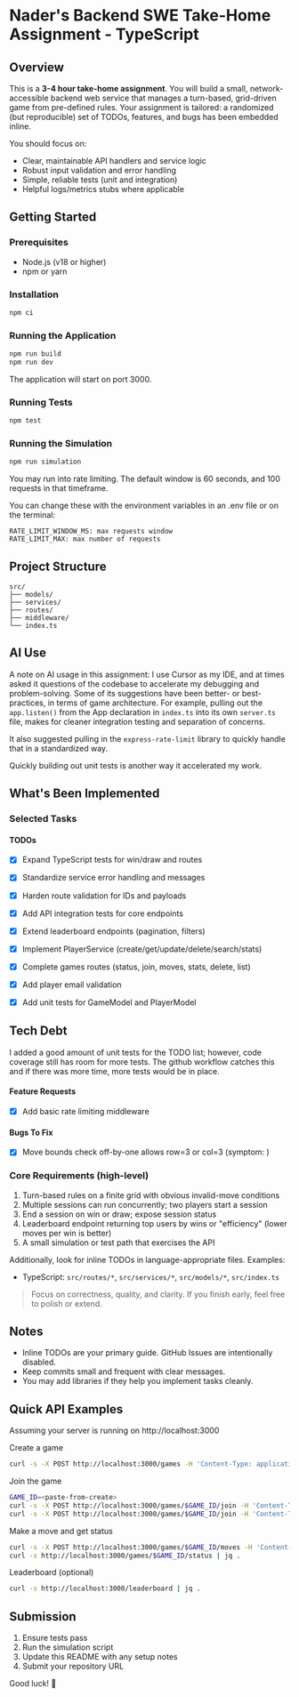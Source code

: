 # Nader's Backend SWE Take-Home Assignment - TypeScript

## Overview

This is a **3-4 hour take-home assignment**. You will build a small, network-accessible backend web service that manages a turn-based, grid-driven game from pre-defined rules. Your assignment is tailored: a randomized (but reproducible) set of TODOs, features, and bugs has been embedded inline.

You should focus on:
- Clear, maintainable API handlers and service logic
- Robust input validation and error handling
- Simple, reliable tests (unit and integration)
- Helpful logs/metrics stubs where applicable

## Getting Started

### Prerequisites

- Node.js (v18 or higher)
- npm or yarn

### Installation

```bash
npm ci
```

### Running the Application

```bash
npm run build
npm run dev
```

The application will start on port 3000.

### Running Tests

```bash
npm test
```

### Running the Simulation

```bash
npm run simulation
```

You may run into rate limiting. The default window is 60 seconds, and 100 requests in that timeframe.

You can change these with the environment variables in an .env file or on the terminal:

```
RATE_LIMIT_WINDOW_MS: max requests window
RATE_LIMIT_MAX: max number of requests
```

## Project Structure

```
src/
├── models/
├── services/
├── routes/
├── middleware/
└── index.ts
```

## AI Use

A note on AI usage in this assignment: I use Cursor as my IDE, and at times asked it questions of the codebase to accelerate my debugging and problem-solving.
Some of its suggestions have been better- or best-practices, in terms of game architecture. For example, pulling out the `app.listen()` from the App declaration
in `index.ts` into its own `server.ts` file, makes for cleaner integration testing and separation of concerns.

It also suggested pulling in the `express-rate-limit` library to quickly handle that in a standardized way.

Quickly building out unit tests is another way it accelerated my work.


## What's Been Implemented

### Selected Tasks

#### TODOs
- [x] Expand TypeScript tests for win/draw and routes
- [x] Standardize service error handling and messages
- [x] Harden route validation for IDs and payloads
- [x] Add API integration tests for core endpoints
- [x] Extend leaderboard endpoints (pagination, filters)
- [x] Implement PlayerService (create/get/update/delete/search/stats)
- [x] Complete games routes (status, join, moves, stats, delete, list)
- [x] Add player email validation
- [x] Add unit tests for GameModel and PlayerModel


## Tech Debt
I added a good amount of unit tests for the TODO list; however, code coverage still has room for more tests. The github workflow catches this and if there was more time, more tests would be in place.


#### Feature Requests
- [x] Add basic rate limiting middleware

#### Bugs To Fix
- [x] Move bounds check off-by-one allows row&#x3D;3 or col&#x3D;3 (symptom: )

### Core Requirements (high-level)

1. Turn-based rules on a finite grid with obvious invalid-move conditions
2. Multiple sessions can run concurrently; two players start a session
3. End a session on win or draw; expose session status
4. Leaderboard endpoint returning top users by wins or "efficiency" (lower moves per win is better)
5. A small simulation or test path that exercises the API

Additionally, look for inline TODOs in language-appropriate files. Examples:
- TypeScript: `src/routes/*`, `src/services/*`, `src/models/*`, `src/index.ts`

> Focus on correctness, quality, and clarity. If you finish early, feel free to polish or extend.

## Notes

- Inline TODOs are your primary guide. GitHub Issues are intentionally disabled.
- Keep commits small and frequent with clear messages.
- You may add libraries if they help you implement tasks cleanly.

## Quick API Examples

Assuming your server is running on http://localhost:3000

Create a game
```bash
curl -s -X POST http://localhost:3000/games -H 'Content-Type: application/json' -d '{"name":"Sample"}' | jq .
```

Join the game
```bash
GAME_ID=<paste-from-create>
curl -s -X POST http://localhost:3000/games/$GAME_ID/join -H 'Content-Type: application/json' -d '{"playerId":"player-1"}' | jq .
curl -s -X POST http://localhost:3000/games/$GAME_ID/join -H 'Content-Type: application/json' -d '{"playerId":"player-2"}' | jq .
```

Make a move and get status
```bash
curl -s -X POST http://localhost:3000/games/$GAME_ID/moves -H 'Content-Type: application/json' -d '{"playerId":"player-1","row":0,"col":0}' | jq .
curl -s http://localhost:3000/games/$GAME_ID/status | jq .
```

Leaderboard (optional)
```bash
curl -s http://localhost:3000/leaderboard | jq .
```

## Submission

1. Ensure tests pass
2. Run the simulation script
3. Update this README with any setup notes
4. Submit your repository URL

Good luck! 🚀
